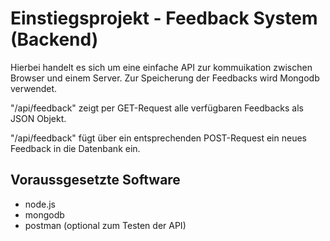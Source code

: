 # Einstiegsprojekt - Feedback System (Backend)
Hierbei handelt es sich um eine einfache API zur kommuikation 
zwischen Browser und einem Server. Zur Speicherung der Feedbacks wird Mongodb verwendet.

"/api/feedback" zeigt per GET-Request alle verfügbaren Feedbacks als JSON Objekt.

"/api/feedback" fügt über ein entsprechenden POST-Request ein neues Feedback in die Datenbank ein.

## Voraussgesetzte Software
- node.js
- mongodb
- postman (optional zum Testen der API) 


